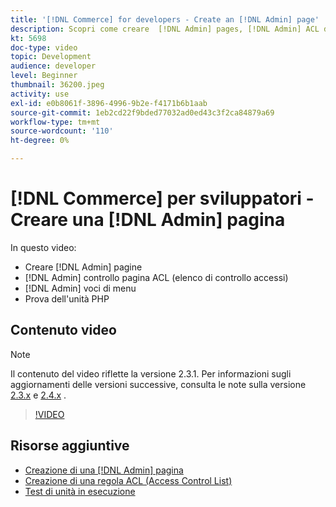 ```yaml
---
title: '[!DNL Commerce] for developers - Create an [!DNL Admin] page'
description: Scopri come creare  [!DNL Admin] pages, [!DNL Admin] ACL del controller di pagina (elenco di controllo accessi) e eseguire il testing di unità.
kt: 5698
doc-type: video
topic: Development
audience: developer
level: Beginner
thumbnail: 36200.jpeg
activity: use
exl-id: e0b8061f-3896-4996-9b2e-f4171b6b1aab
source-git-commit: 1eb2cd22f9bded77032ad0ed43c3f2ca84879a69
workflow-type: tm+mt
source-wordcount: '110'
ht-degree: 0%

---
```


# [!DNL Commerce] per sviluppatori - Creare una  [!DNL Admin] pagina

In questo video:

- Creare [!DNL Admin] pagine
- [!DNL Admin] controllo pagina ACL (elenco di controllo accessi)
- [!DNL Admin] voci di menu
- Prova dell&#39;unità PHP

## Contenuto video

>[!NOTE]
>
>Il contenuto del video riflette la versione 2.3.1. Per informazioni sugli aggiornamenti delle versioni successive, consulta le note sulla versione [ 2.3.x](https://devdocs.magento.com/guides/v2.3/release-notes/bk-release-notes.html) e [2.4.x](https://devdocs.magento.com/guides/v2.4/release-notes/bk-release-notes.html) .

>[!VIDEO](https://video.tv.adobe.com/v/36200?quality=12&learn=on)

## Risorse aggiuntive

- [Creazione di una  [!DNL Admin] pagina](https://devdocs.magento.com/guides/v2.4/ext-best-practices/extension-coding/example-module-adminpage.html)
- [Creazione di una regola ACL (Access Control List)](https://devdocs.magento.com/guides/v2.4/ext-best-practices/tutorials/create-access-control-list-rule.html)
- [Test di unità in esecuzione](https://devdocs.magento.com/guides/v2.4/test/unit/unit_test_execution.html)
